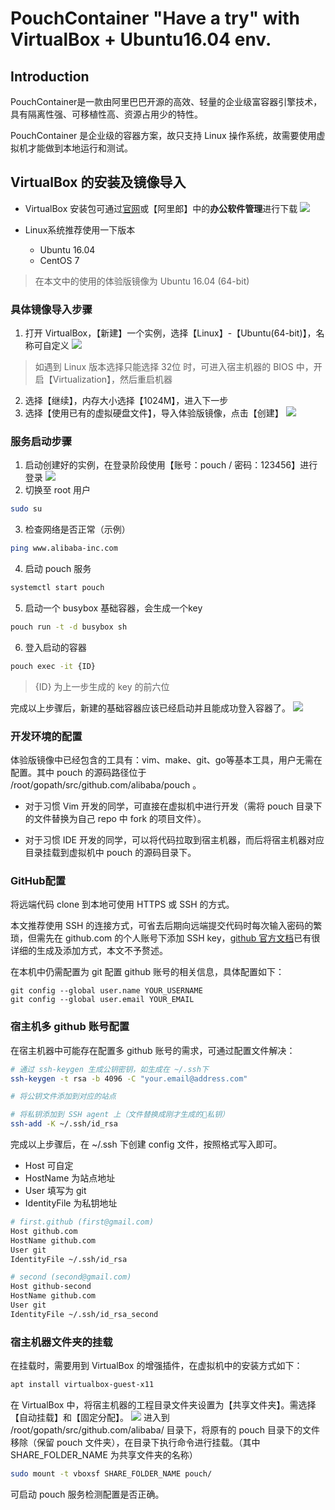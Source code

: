 # PouchContainer "Have a try" with VirtualBox + Ubuntu16.04 env.

## Introduction
PouchContainer是一款由阿里巴巴开源的高效、轻量的企业级富容器引擎技术，具有隔离性强、可移植性高、资源占用少的特性。

PouchContainer 是企业级的容器方案，故只支持 Linux 操作系统，故需要使用虚拟机才能做到本地运行和测试。
## VirtualBox 的安装及镜像导入
- VirtualBox 安装包可通过[官网](https://www.virtualbox.org/wiki/Downloads)或【阿里郎】中的**办公软件管理**进行下载
![](https://i.loli.net/2018/07/30/5b5ed5e30c753.png)

- Linux系统推荐使用一下版本
    - Ubuntu 16.04
    - CentOS 7

> 在本文中的使用的体验版镜像为 Ubuntu 16.04 (64-bit)

### 具体镜像导入步骤
1. 打开 VirtualBox，【新建】一个实例，选择【Linux】-【Ubuntu(64-bit)】，名称可自定义
![](https://i.loli.net/2018/07/30/5b5ed82dc96e8.png)
> 如遇到 Linux 版本选择只能选择 32位 时，可进入宿主机器的 BIOS 中，开启【Virtualization】，然后重启机器
2. 选择【继续】，内存大小选择【1024M】，进入下一步
3. 选择【使用已有的虚拟硬盘文件】，导入体验版镜像，点击【创建】
![](https://i.loli.net/2018/07/30/5b5ed8d04536f.png)

### 服务启动步骤
1. 启动创建好的实例，在登录阶段使用【账号：pouch / 密码：123456】进行登录
![](https://i.loli.net/2018/07/30/5b5eda998850b.png)
2. 切换至 root 用户
``` bash
sudo su
```
3. 检查网络是否正常（示例）
``` bash
ping www.alibaba-inc.com
```
4. 启动 pouch 服务
``` bash
systemctl start pouch
```
5. 启动一个 busybox 基础容器，会生成一个key
``` bash
pouch run -t -d busybox sh
```
6. 登入启动的容器
``` bash
pouch exec -it {ID}
```
> {ID} 为上一步生成的 key 的前六位

完成以上步骤后，新建的基础容器应该已经启动并且能成功登入容器了。
![](https://i.loli.net/2018/07/30/5b5edd8c3f50f.png)

### 开发环境的配置
体验版镜像中已经包含的工具有：vim、make、git、go等基本工具，用户无需在配置。其中 pouch 的源码路径位于 /root/gopath/src/github.com/alibaba/pouch 。

- 对于习惯 Vim 开发的同学，可直接在虚拟机中进行开发（需将 pouch 目录下的文件替换为自己 repo 中 fork 的项目文件）。

- 对于习惯 IDE 开发的同学，可以将代码拉取到宿主机器，而后将宿主机器对应目录挂载到虚拟机中 pouch 的源码目录下。

### GitHub配置
将远端代码 clone 到本地可使用 HTTPS 或 SSH 的方式。

本文推荐使用 SSH 的连接方式，可省去后期向远端提交代码时每次输入密码的繁琐，但需先在 github.com 的个人账号下添加 SSH key，[github 官方文档](https://help.github.com/articles/generating-a-new-ssh-key-and-adding-it-to-the-ssh-agent/)已有很详细的生成及添加方式，本文不予赘述。

在本机中仍需配置为 git 配置 github 账号的相关信息，具体配置如下：
``` git
git config --global user.name YOUR_USERNAME
git config --global user.email YOUR_EMAIL
```
### 宿主机多 github 账号配置
在宿主机器中可能存在配置多 github 账号的需求，可通过配置文件解决：

``` bash
# 通过 ssh-keygen 生成公钥密钥，如生成在 ~/.ssh下
ssh-keygen -t rsa -b 4096 -C "your.email@address.com"

# 将公钥文件添加到对应的站点

# 将私钥添加到 SSH agent 上（文件替换成刚才生成的私钥）
ssh-add -K ~/.ssh/id_rsa 
```
完成以上步骤后，在 ~/.ssh 下创建 config 文件，按照格式写入即可。
- Host 可自定
- HostName 为站点地址
- User 填写为 git
- IdentityFile 为私钥地址
``` bash
# first.github (first@gmail.com)
Host github.com
HostName github.com
User git
IdentityFile ~/.ssh/id_rsa

# second (second@gmail.com)
Host github-second
HostName github.com
User git
IdentityFile ~/.ssh/id_rsa_second
```

### 宿主机器文件夹的挂载
在挂载时，需要用到 VirtualBox 的增强插件，在虚拟机中的安装方式如下：
``` bash
apt install virtualbox-guest-x11
```
在 VirtualBox 中，将宿主机器的工程目录文件夹设置为【共享文件夹】。需选择【自动挂载】和【固定分配】。
![](https://i.loli.net/2018/07/30/5b5eee8226510.png)
进入到 /root/gopath/src/github.com/alibaba/ 目录下，将原有的 pouch 目录下的文件移除（保留 pouch 文件夹），在目录下执行命令进行挂载。（其中 SHARE_FOLDER_NAME 为共享文件夹的名称）
``` bash
sudo mount -t vboxsf SHARE_FOLDER_NAME pouch/
```
可启动 pouch 服务检测配置是否正确。
